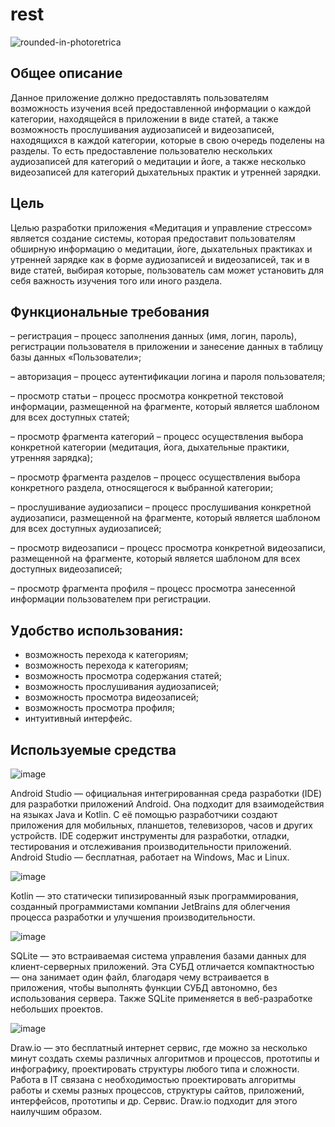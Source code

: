 # rest

![rounded-in-photoretrica](https://github.com/olchh/medit/assets/98604592/4f159d28-b628-4f15-a12e-b42ac9a46c83)


## Общее описание 
Данное приложение должно предоставлять пользователям возможность изучения всей предоставленной информации о каждой категории, находящейся в приложении в виде статей, а также возможность прослушивания аудиозаписей и видеозаписей, находящихся в каждой категории, которые в свою очередь поделены на разделы. То есть предоставление пользователю нескольких аудиозаписей для категорий о медитации и йоге, а также несколько видеозаписей для категорий дыхательных практик и утренней зарядки.

## Цель
Целью разработки приложения «Медитация и управление стрессом» является создание системы, которая предоставит пользователям обширную информацию о медитации, йоге, дыхательных практиках и утренней зарядке как в форме аудиозаписей и видеозаписей, так и в виде статей, выбирая которые, пользователь сам может установить для себя важность изучения того или иного раздела.

## Функциональные требования

– регистрация – процесс заполнения данных (имя, логин, пароль), регистрации пользователя в приложении и занесение данных в таблицу базы данных «Пользователи»;

– авторизация – процесс аутентификации логина и пароля пользователя;

– просмотр статьи – процесс просмотра конкретной текстовой информации, размещенной на фрагменте, который является шаблоном для всех доступных статей; 

– просмотр фрагмента категорий – процесс осуществления выбора конкретной категории (медитация, йога, дыхательные практики, утренняя зарядка);

– просмотр фрагмента разделов – процесс осуществления выбора конкретного раздела, относящегося к выбранной категории; 

– прослушивание аудиозаписи – процесс прослушивания конкретной аудиозаписи, размещенной на фрагменте, который является шаблоном для всех доступных аудиозаписей;

– просмотр видеозаписи – процесс просмотра конкретной видеозаписи, размещенной на фрагменте, который является шаблоном для всех доступных видеозаписей; 

– просмотр фрагмента профиля – процесс просмотра занесенной информации пользователем при регистрации.

## Удобство использования:
- возможность перехода к категориям;
- возможность перехода к категориям;
- возможность просмотра содержания статей;
- возможность прослушивания аудиозаписей;
- возможность просмотра видеозаписей;
- возможность просмотра профиля;
- интуитивный интерфейс.

## Используемые средства


![image](https://github.com/olchh/medit/assets/98604592/a01d0a6e-8eb9-4a17-84eb-6d7a7fabebc4)


Android Studio — официальная интегрированная среда разработки (IDE) для разработки приложений Android. Она подходит для взаимодействия на языках Java и Kotlin. С её помощью разработчики создают приложения для мобильных, планшетов, телевизоров, часов и других устройств.
IDE содержит инструменты для разработки, отладки, тестирования и отслеживания производительности приложений. Android Studio — бесплатная, работает на Windows, Mac и Linux.


![image](https://github.com/olchh/medit/assets/98604592/1f683e77-2337-4918-9564-59091f89fd59)


Kotlin — это статически типизированный язык программирования, созданный программистами компании JetBrains для облегчения процесса разработки и улучшения производительности.


![image](https://github.com/olchh/medit/assets/98604592/73b7279e-c1a5-4fef-aafc-011a33a2af53)


SQLite — это встраиваемая система управления базами данных для клиент-серверных приложений.
Эта СУБД отличается компактностью — она занимает один файл, благодаря чему встраивается в приложения, чтобы выполнять функции СУБД автономно, без использования сервера. Также SQLite применяется в веб-разработке небольших проектов.



![image](https://github.com/olchh/medit/assets/98604592/2b5931a0-153c-43fb-82b5-8a8fa5a171d3)


Draw.io — это бесплатный интернет сервис, где можно за несколько минут создать схемы различных алгоритмов и процессов, прототипы и инфографику, проектировать структуры любого типа и сложности. Работа в IT связана с необходимостью проектировать алгоритмы работы и схемы разных процессов, структуры сайтов, приложений, интерфейсов, прототипы и др. Сервис. Draw.io подходит для этого наилучшим образом.












